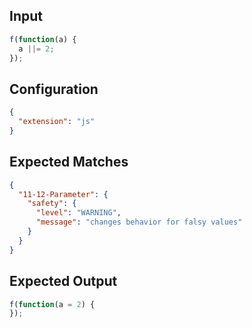 
## Input
```javascript input
f(function(a) {
  a ||= 2;
});
```

## Configuration
```json configuration
{
  "extension": "js"
}
```

## Expected Matches
```json expected matches
{
  "11-12-Parameter": {
    "safety": {
      "level": "WARNING",
      "message": "changes behavior for falsy values"
    }
  }
}
```

## Expected Output
```javascript expected output
f(function(a = 2) {
});
```

